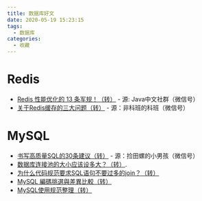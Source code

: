 ```yaml
---
title: 数据库好文
date: 2020-05-19 15:23:15
tags:
  - 数据库
categories:
  - 收藏
---
```


# Redis
- [Redis 性能优化的 13 条军规！（转）](https://mp.weixin.qq.com/s/0ZFduPa9AamH4pUNVlyU6Q) - 源: Java中文社群（微信号）
- [关于Redis缓存的三大问题（转）](https://mp.weixin.qq.com/s/PI-GfH1pTkGtAe52zfP-Bg) - 源：非科班的科班（微信号）

# MySQL 
- [书写高质量SQL的30条建议（转）](https://mp.weixin.qq.com/s/RcKvYq0oGKhnc0ifrvXshA) - 源：捡田螺的小男孩（微信号）
- [数据库连接池的大小应该设多大？（转）](https://www.jianshu.com/p/32acfacb1f25).
- [为什么代码规范要求SQL语句不要过多的join？（转）](https://juejin.im/post/5e0443ae6fb9a0162277a2c3)
- [MySQL 編碼挑選與差異比較（转）](https://khiav223577.github.io/blog/2019/06/30/MySQL-%E7%B7%A8%E7%A2%BC%E6%8C%91%E9%81%B8%E8%88%87%E5%B7%AE%E7%95%B0%E6%AF%94%E8%BC%83/)
- [MySQL使用规范整理（转）](https://mp.weixin.qq.com/s/PK7mzH1p0PTytrtIzG6ulw)
